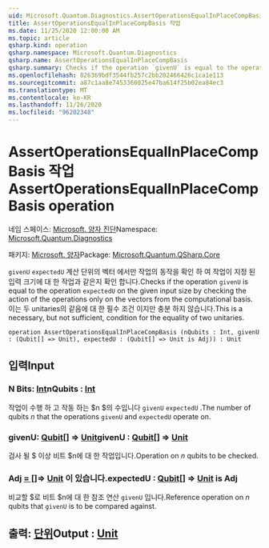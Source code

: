 ```yaml
---
uid: Microsoft.Quantum.Diagnostics.AssertOperationsEqualInPlaceCompBasis
title: AssertOperationsEqualInPlaceCompBasis 작업
ms.date: 11/25/2020 12:00:00 AM
ms.topic: article
qsharp.kind: operation
qsharp.namespace: Microsoft.Quantum.Diagnostics
qsharp.name: AssertOperationsEqualInPlaceCompBasis
qsharp.summary: Checks if the operation `givenU` is equal to the operation `expectedU` on the given input size  by checking the action of the operations only on the vectors from the computational basis. This is a necessary, but not sufficient, condition for the equality of two unitaries.
ms.openlocfilehash: 826369bdf3544fb257c2bb202466426c1ca1e113
ms.sourcegitcommit: a87c1aa8e7453360025e47ba614f25b02ea84ec3
ms.translationtype: MT
ms.contentlocale: ko-KR
ms.lasthandoff: 11/26/2020
ms.locfileid: "96202348"
---
```

# <a name="assertoperationsequalinplacecompbasis-operation"></a><span data-ttu-id="b8d0c-102">AssertOperationsEqualInPlaceCompBasis 작업</span><span class="sxs-lookup"><span data-stu-id="b8d0c-102">AssertOperationsEqualInPlaceCompBasis operation</span></span>

<span data-ttu-id="b8d0c-103">네임 스페이스: [Microsoft. 양자 진단](xref:Microsoft.Quantum.Diagnostics)</span><span class="sxs-lookup"><span data-stu-id="b8d0c-103">Namespace: [Microsoft.Quantum.Diagnostics](xref:Microsoft.Quantum.Diagnostics)</span></span>

<span data-ttu-id="b8d0c-104">패키지: [Microsoft. 양자](https://nuget.org/packages/Microsoft.Quantum.QSharp.Core)</span><span class="sxs-lookup"><span data-stu-id="b8d0c-104">Package: [Microsoft.Quantum.QSharp.Core](https://nuget.org/packages/Microsoft.Quantum.QSharp.Core)</span></span>


<span data-ttu-id="b8d0c-105">`givenU` `expectedU` 계산 단위의 벡터 에서만 작업의 동작을 확인 하 여 작업이 지정 된 입력 크기에 대 한 작업과 같은지 확인 합니다.</span><span class="sxs-lookup"><span data-stu-id="b8d0c-105">Checks if the operation `givenU` is equal to the operation `expectedU` on the given input size  by checking the action of the operations only on the vectors from the computational basis.</span></span>
<span data-ttu-id="b8d0c-106">이는 두 unitaries의 같음에 대 한 필수 조건 이지만 충분 하지 않습니다.</span><span class="sxs-lookup"><span data-stu-id="b8d0c-106">This is a necessary, but not sufficient, condition for the equality of two unitaries.</span></span>

```qsharp
operation AssertOperationsEqualInPlaceCompBasis (nQubits : Int, givenU : (Qubit[] => Unit), expectedU : (Qubit[] => Unit is Adj)) : Unit
```


## <a name="input"></a><span data-ttu-id="b8d0c-107">입력</span><span class="sxs-lookup"><span data-stu-id="b8d0c-107">Input</span></span>

### <a name="nqubits--int"></a><span data-ttu-id="b8d0c-108">N Bits: [Int](xref:microsoft.quantum.lang-ref.int)</span><span class="sxs-lookup"><span data-stu-id="b8d0c-108">nQubits : [Int](xref:microsoft.quantum.lang-ref.int)</span></span>

<span data-ttu-id="b8d0c-109">작업이 수행 하 고 작동 하는 $n $의 수입니다 `givenU` `expectedU` .</span><span class="sxs-lookup"><span data-stu-id="b8d0c-109">The number of qubits $n$ that the operations `givenU` and `expectedU` operate on.</span></span>


### <a name="givenu--qubit--unit"></a><span data-ttu-id="b8d0c-110">givenU: [Qubit](xref:microsoft.quantum.lang-ref.qubit)[] => [Unit](xref:microsoft.quantum.lang-ref.unit)</span><span class="sxs-lookup"><span data-stu-id="b8d0c-110">givenU : [Qubit](xref:microsoft.quantum.lang-ref.qubit)[] => [Unit](xref:microsoft.quantum.lang-ref.unit)</span></span> 

<span data-ttu-id="b8d0c-111">검사 될 $ 이상 비트 $n에 대 한 작업입니다.</span><span class="sxs-lookup"><span data-stu-id="b8d0c-111">Operation on $n$ qubits to be checked.</span></span>


### <a name="expectedu--qubit--unit--is-adj"></a><span data-ttu-id="b8d0c-112">Adj [= []](xref:microsoft.quantum.lang-ref.qubit)=> [Unit](xref:microsoft.quantum.lang-ref.unit)  이 있습니다.</span><span class="sxs-lookup"><span data-stu-id="b8d0c-112">expectedU : [Qubit](xref:microsoft.quantum.lang-ref.qubit)[] => [Unit](xref:microsoft.quantum.lang-ref.unit)  is Adj</span></span>

<span data-ttu-id="b8d0c-113">비교할 $로 비트 $n에 대 한 참조 연산 `givenU` 입니다.</span><span class="sxs-lookup"><span data-stu-id="b8d0c-113">Reference operation on $n$ qubits that `givenU` is to be compared against.</span></span>



## <a name="output--unit"></a><span data-ttu-id="b8d0c-114">출력: [단위](xref:microsoft.quantum.lang-ref.unit)</span><span class="sxs-lookup"><span data-stu-id="b8d0c-114">Output : [Unit](xref:microsoft.quantum.lang-ref.unit)</span></span>

